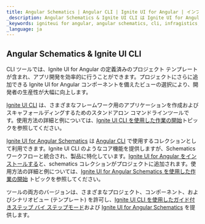 ```yaml
---
title: Angular Schematics | Angular CLI | Ignite UI for Angular | インフラジスティックス
_description: Angular Schematics & Ignite UI CLI は Ignite UI for Angular コンポーネントでプロジェクトを作成して変更できるためのヘルプを提供します。
_keywords: igniteui for angular, angular schematics, cli, infragistics, インフラジスティックス 
_language: ja
---
```


## Angular Schematics & Ignite UI CLI
CLI ツールでは、Ignite UI for Angular の定義済みのプロジェクト テンプレートが含まれ、アプリ開発を効率的に行うことができます。プロジェクトにさらに追加できる Ignite UI for Angular コンポーネントを備えたビューの選択により、開発者の生産性が大幅に向上します。

[Ignite UI CLI](https://github.com/IgniteUI/igniteui-cli) は、さまざまなフレームワーク用のアプリケーションを作成およびスキャフォールディングするためのスタンドアロン コマンドラインツールです。使用方法の詳細と例については、[Ignite UI CLI を使用した作業の開始](./cli/getting-started-with-cli.md)トピックを参照してください。

[Ignite UI for Angular Schematics](https://github.com/IgniteUI/igniteui-cli/tree/master/packages/ng-schematics) は [Angular CLI](https://angular.io/guide/schematics#schematics-for-the-angular-cli) で使用するコレクションとして利用できます。Ignite UI CLI のようなコア機能を提供しますが、Schematics ワークフローと統合され、製品に特化しています。[Ignite UI for Angular をインストールする](getting-started.md#ignite-ui-for-angular-のインストール)と、schematics コレクションがプロジェクトに追加されます。使用方法の詳細と例については、[Ignite UI for Angular Schematics を使用した作業の開始](./cli/getting-started-with-angular-schematics.md) トピックを参照してください。

ツールの両方のバージョンは、さまざまなプロジェクト、コンポーネント、およびシナリオビュー (テンプレート) を許可し、[Ignite UI CLI を使用したガイド付きステップ バイ ステップモード](./cli/step-by-step-guide-using-cli.md)および [Ignite UI for Angular Schematics](./cli/step-by-step-guide-using-angular-schematics.md) を提供します。
